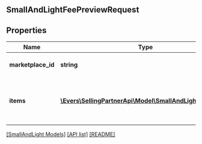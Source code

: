 ## SmallAndLightFeePreviewRequest

## Properties

Name | Type | Description | Notes
------------ | ------------- | ------------- | -------------
**marketplace_id** | **string** | A marketplace identifier. |
**items** | [**\Evers\SellingPartnerApi\Model\SmallAndLight\FBAItem[]**](FBAItem.md) | A list of items for which to retrieve fee estimates (limit: 25). |

[[SmallAndLight Models]](../) [[API list]](../../Api) [[README]](../../../README.md)
